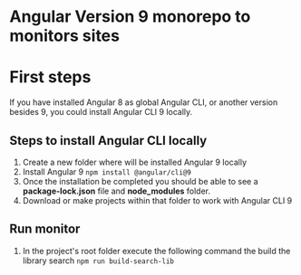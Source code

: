 # Angular Version 9 monorepo to monitors sites

# First steps

If you have installed Angular 8 as global Angular CLI, or another version besides 9, you could install Angular CLI 9 locally.

## Steps to install Angular CLI locally 

1. Create a new folder where will be installed Angular 9 locally
2. Install Angular 9 `` npm install @angular/cli@9 ``
3. Once the installation be completed you should be able to see a **package-lock.json** file and **node_modules** folder.
4. Download or make projects within that folder to work with Angular CLI 9

## Run monitor

1. In the project's root folder execute the following command the build the library search
 `` npm run build-search-lib ``
 

